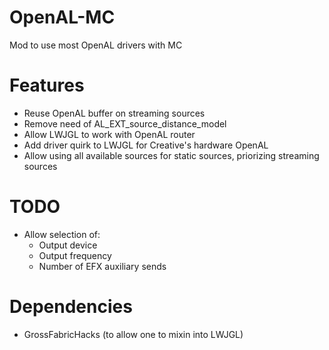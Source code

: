 # OpenAL-MC
Mod to use most OpenAL drivers with MC

# Features
- Reuse OpenAL buffer on streaming sources
- Remove need of AL_EXT_source_distance_model
- Allow LWJGL to work with OpenAL router
- Add driver quirk to LWJGL for Creative's hardware OpenAL
- Allow using all available sources for static sources, priorizing streaming sources

# TODO
- Allow selection of:
  - Output device
  - Output frequency
  - Number of EFX auxiliary sends

# Dependencies
- GrossFabricHacks (to allow one to mixin into LWJGL)
